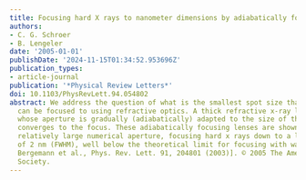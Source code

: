 ```yaml
---
title: Focusing hard X rays to nanometer dimensions by adiabatically focusing lenses
authors:
- C. G. Schroer
- B. Lengeler
date: '2005-01-01'
publishDate: '2024-11-15T01:34:52.953696Z'
publication_types:
- article-journal
publication: '*Physical Review Letters*'
doi: 10.1103/PhysRevLett.94.054802
abstract: We address the question of what is the smallest spot size that hard x rays
  can be focused to using refractive optics. A thick refractive x-ray lens is considered,
  whose aperture is gradually (adiabatically) adapted to the size of the beam as it
  converges to the focus. These adiabatically focusing lenses are shown to have a
  relatively large numerical aperture, focusing hard x rays down to a lateral size
  of 2 nm (FWHM), well below the theoretical limit for focusing with waveguides [C.
  Bergemann et al., Phys. Rev. Lett. 91, 204801 (2003)]. © 2005 The American Physical
  Society.
---
```

